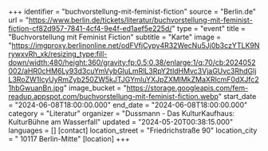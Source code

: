 +++
identifier = "buchvorstellung-mit-feminist-fiction"
source = "Berlin.de"
url = "https://www.berlin.de/tickets/literatur/buchvorstellung-mit-feminist-fiction-cf82d957-7841-4cf4-9e4f-ed1aef5e225d/"
type = "event"
title = "Buchvorstellung mit Feminist Fiction"
subtitle = "Karte"
image = "https://imgproxy.berlinonline.net/odFVfjCypy4R32WecNu5Jj0b3czYTLK9NrywxvRh_xk/resizing_type:fill-down/width:480/height:360/gravity:fp:0.5:0.38/enlarge:1/q:70/cb:2024052002/aHR0cHM6Ly93d3cuYmVybGluLmRlL3RpY2tldHMvc3VjaGUvc3RhdGljL3RoZW1lcyUyRmZyb250ZW5kJTJGYmluYXJpZXMlMkZMaXRlcmF0dXJfc21hbGwuanBn.jpg"
image_bucket = "https://storage.googleapis.com/fem-readup.appspot.com/buchvorstellung-mit-feminist-fiction.webp"
start_date = "2024-06-08T18:00:00.000"
end_date = "2024-06-08T18:00:00.000"
category = "Literatur"
organizer = "Dussmann - Das KulturKaufhaus: KulturBühne am Wasserfall"
updated = "2024-05-20T00:38:15.000"
languages = []
[contact]
location_street = "Friedrichstraße 90"
location_city = " 10117 Berlin-Mitte"
[location]
+++